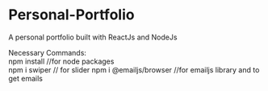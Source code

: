 # Personal-Portfolio
A personal portfolio built with ReactJs and NodeJs 

Necessary Commands:
<br />
npm install //for node packages
<br />
npm i swiper // for slider
npm i @emailjs/browser //for emailjs library and to get emails
